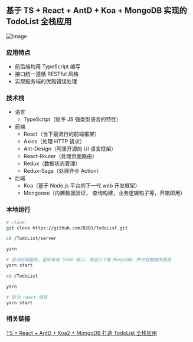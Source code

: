 ## 基于 TS + React + AntD + Koa + MongoDB 实现的 TodoList 全栈应用

![image](https://user-images.githubusercontent.com/36991862/114294191-69457700-9acf-11eb-9a27-ebe78825d171.png)


### 应用特点

- 前后端均用 TypeScript 编写
- 接口统一遵循 RESTful 风格
- 实现服务端的优雅错误处理

### 技术栈

- 语言
  - TypeScript（赋予 JS 强类型语言的特性）
- 前端
  - React（当下最流行的前端框架）
  - Axios（处理 HTTP 请求）
  - Ant-Design（阿里开源的 UI 语言框架）
  - React-Router（处理页面路由）
  - Redux（数据状态管理）
  - Redux-Saga（处理异步 Action）
- 后端
  - Koa（基于 Node.js 平台的下一代 web 开发框架）
  - Mongoose（内置数据验证， 查询构建，业务逻辑钩子等，开箱即用）

### 本地运行

```bash
# clone
git clone https://github.com/B2D1/TodoList.git
```

```bash
cd /TodoList/server

yarn

# 启动后端服务，监听本地 5000 端口，请自行下载 MongoDB，并开启数据库服务
yarn start
```

```bash
cd /TodoList

yarn

# 启动 react 项目
yarn start
```

### 相关链接

[TS + React + AntD + Koa2 + MongoDB 打造 TodoList 全栈应用](https://baobangdong.cn/todolist-full-stack-application/)
